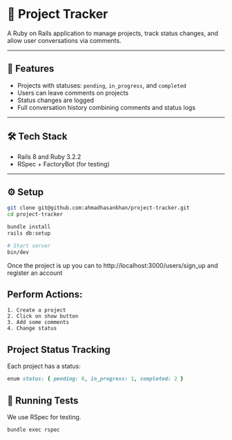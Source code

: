 # 📁 Project Tracker

A Ruby on Rails application to manage projects, track status changes, and allow user conversations via comments.

---

## 🚀 Features

- Projects with statuses: `pending`, `in_progress`, and `completed`
- Users can leave comments on projects
- Status changes are logged
- Full conversation history combining comments and status logs

---

## 🛠️ Tech Stack

- Rails 8 and Ruby 3.2.2
- RSpec + FactoryBot (for testing)

---

## ⚙️ Setup

```bash
git clone git@github.com:ahmadhasankhan/project-tracker.git
cd project-tracker

bundle install
rails db:setup

# Start server
bin/dev
```
Once the project is up you can to http://localhost:3000/users/sign_up
and register an account

## Perform Actions:
```
1. Create a project
2. Click on show button
3. Add some comments
4. Change status
```

##  Project Status Tracking

Each project has a status:

```ruby
enum status: { pending: 0, in_progress: 1, completed: 2 }
```

## 🧪 Running Tests

We use RSpec for testing.

```bash
bundle exec rspec
```
